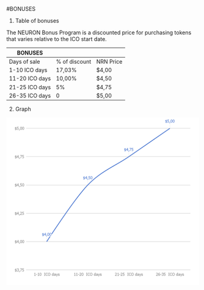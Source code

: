 #BONUSES

1. Table of bonuses

The NEURON Bonus Program is a discounted price for purchasing tokens that varies relative to the ICO start date.

| BONUSES        |               |           |
|----------------|---------------|-----------|
| Days of sale   | % of discount | NRN Price |
| 1-10 ICO days  | 17,03%        | $4,00     |
| 11-20 ICO days | 10,00%        | $4,50     |
| 21-25 ICO days | 5%            | $4,75     |
| 26-35 ICO days | 0             | $5,00     |

2. Graph

![](images/1.png)
